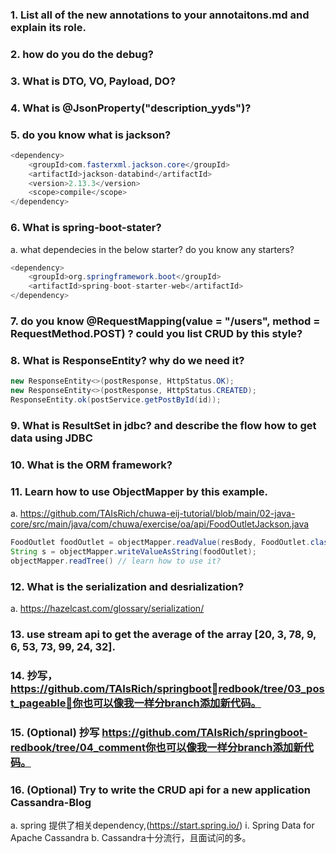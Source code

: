 ### 1. List all of the new annotations to your annotaitons.md and explain its role.
### 2. how do you do the debug?
### 3. What is DTO, VO, Payload, DO?
### 4. What is @JsonProperty("description_yyds")?
### 5. do you know what is jackson?
```java
<dependency>
    <groupId>com.fasterxml.jackson.core</groupId>
    <artifactId>jackson-databind</artifactId>
    <version>2.13.3</version>
    <scope>compile</scope>
</dependency>
```
### 6. What is spring-boot-stater?
a. what dependecies in the below starter? do you know any starters?
```java
<dependency>
    <groupId>org.springframework.boot</groupId>
    <artifactId>spring-boot-starter-web</artifactId>
</dependency>
```
### 7. do you know @RequestMapping(value = "/users", method = RequestMethod.POST) ? could you list CRUD by this style?
### 8. What is ResponseEntity? why do we need it?
```java
new ResponseEntity<>(postResponse, HttpStatus.OK);
new ResponseEntity<>(postResponse, HttpStatus.CREATED);
ResponseEntity.ok(postService.getPostById(id));
```
### 9. What is ResultSet in jdbc? and describe the flow how to get data using JDBC
### 10. What is the ORM framework?
### 11. Learn how to use ObjectMapper by this example.
a. https://github.com/TAIsRich/chuwa-eij-tutorial/blob/main/02-java-core/src/main/java/com/chuwa/exercise/oa/api/FoodOutletJackson.java
```java
FoodOutlet foodOutlet = objectMapper.readValue(resBody, FoodOutlet.class);
String s = objectMapper.writeValueAsString(foodOutlet);
objectMapper.readTree() // learn how to use it?
```
### 12. What is the serialization and desrialization?
a. https://hazelcast.com/glossary/serialization/
### 13. use stream api to get the average of the array [20, 3, 78, 9, 6, 53, 73, 99, 24, 32].
### 14. 抄写，https://github.com/TAIsRich/springbootredbook/tree/03_post_pageable，你也可以像我⼀样分branch添加新代码。
### 15. (Optional) 抄写 https://github.com/TAIsRich/springboot-redbook/tree/04_comment你也可以像我⼀样分branch添加新代码。
### 16. (Optional) Try to write the CRUD api for a new application Cassandra-Blog
a. spring 提供了相关dependency,(https://start.spring.io/)
    i. Spring Data for Apache Cassandra
b. Cassandra⼗分流⾏，且⾯试问的多。
